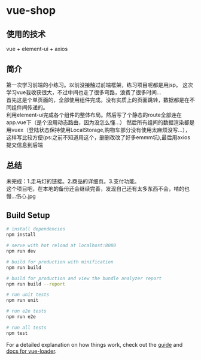 # vue-shop

## 使用的技术

vue + element-ui + axios
## 简介

第一次学习前端的小练习。以前没接触过前端框架，练习项目呢都是用jsp。
这次学习vue我收获很大，不过中间也走了很多弯路，浪费了很多时间...
<br>
首先这是个单页面的，全部使用组件完成。没有实质上的页面跳转，数据都是在不同组件间传递的。
<br>
利用element-ui完成各个组件的整体布局。然后写了个静态的route全部连在app.vue下（是个没用动态路由，因为没怎么懂...）
然后所有组间的数据渲染都是用vuex（登陆状态保持使用LocalStorage,购物车部分没有使用太麻烦没写...），这样写比较方便(ps:之前不知道用这个，删删改改了好多emmm坑),最后用axios提交信息到后端
## 总结

未完成：1.走马灯的链接。2.商品的详细页。3.支付功能。
<br>这个项目吧，在本地的备份还会继续完善，发现自己还有太多东西不会，啃的也慢...伤心.jpg
## Build Setup

``` bash
# install dependencies
npm install

# serve with hot reload at localhost:8080
npm run dev

# build for production with minification
npm run build

# build for production and view the bundle analyzer report
npm run build --report

# run unit tests
npm run unit

# run e2e tests
npm run e2e

# run all tests
npm test
```

For a detailed explanation on how things work, check out the [guide](http://vuejs-templates.github.io/webpack/) and [docs for vue-loader](http://vuejs.github.io/vue-loader).
